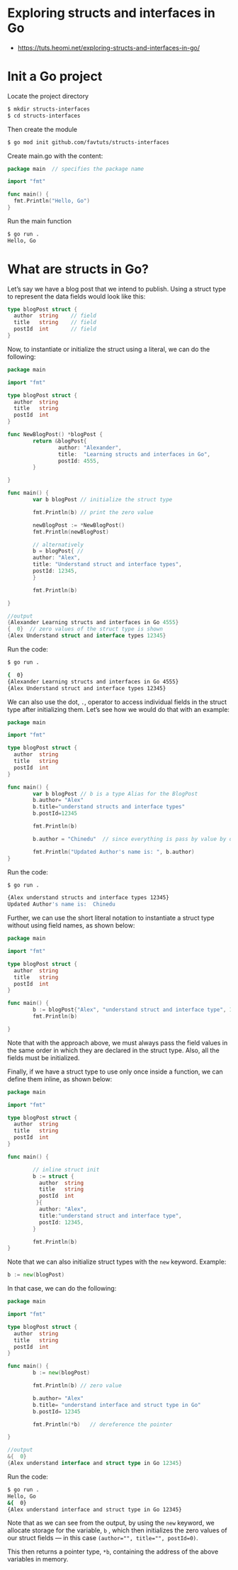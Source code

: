 # Exploring structs and interfaces in Go
* https://tuts.heomi.net/exploring-structs-and-interfaces-in-go/

# Init a Go project

Locate the project directory
```bash
$ mkdir structs-interfaces
$ cd structs-interfaces
```

Then create the module
```bash
$ go mod init github.com/favtuts/structs-interfaces
```

Create main.go with the content:
```go
package main  // specifies the package name

import "fmt"

func main() {
  fmt.Println("Hello, Go")
}
```

Run the main function
```bash
$ go run .
Hello, Go
```

# What are structs in Go?

Let’s say we have a blog post that we intend to publish. Using a struct type to represent the data fields would look like this:
```go
type blogPost struct {
  author  string    // field
  title   string    // field  
  postId  int       // field
}
```

Now, to instantiate or initialize the struct using a literal, we can do the following:
```go
package main

import "fmt"

type blogPost struct {
  author  string
  title   string
  postId  int  
}

func NewBlogPost() *blogPost {
        return &blogPost{
                author: "Alexander",
                title:  "Learning structs and interfaces in Go",
                postId: 4555,
        }

}

func main() {
        var b blogPost // initialize the struct type

        fmt.Println(b) // print the zero value    

        newBlogPost := *NewBlogPost()
        fmt.Println(newBlogPost)

        // alternatively
        b = blogPost{ //
        author: "Alex",
        title: "Understand struct and interface types",
        postId: 12345,
        }

        fmt.Println(b)        

}

//output
{Alexander Learning structs and interfaces in Go 4555}
{  0}  // zero values of the struct type is shown
{Alex Understand struct and interface types 12345}
```

Run the code:
```bash
$ go run .

{  0}
{Alexander Learning structs and interfaces in Go 4555}
{Alex Understand struct and interface types 12345}
```

We can also use the dot, `.`, operator to access individual fields in the struct type after initializing them. Let’s see how we would do that with an example:
```go
package main

import "fmt"

type blogPost struct {
  author  string
  title   string
  postId  int  
}

func main() {
        var b blogPost // b is a type Alias for the BlogPost
        b.author= "Alex"
        b.title="understand structs and interface types"
        b.postId=12345

        fmt.Println(b)  

        b.author = "Chinedu"  // since everything is pass by value by default in Go, we can update this field after initializing - see pointer types later

        fmt.Println("Updated Author's name is: ", b.author)           
}
```

Run the code:
```bash
$ go run .

{Alex understand structs and interface types 12345}
Updated Author's name is:  Chinedu
```

Further, we can use the short literal notation to instantiate a struct type without using field names, as shown below:
```go
package main

import "fmt"

type blogPost struct {
  author  string
  title   string
  postId  int  
}

func main() {
        b := blogPost{"Alex", "understand struct and interface type", 12345}
        fmt.Println(b)        

}
```

Note that with the approach above, we must always pass the field values in the same order in which they are declared in the struct type. Also, all the fields must be initialized.

Finally, if we have a struct type to use only once inside a function, we can define them inline, as shown below:
```go
package main

import "fmt"

type blogPost struct {
  author  string
  title   string
  postId  int  
}

func main() {

        // inline struct init
        b := struct {
          author  string
          title   string
          postId  int  
         }{
          author: "Alex",
          title:"understand struct and interface type",
          postId: 12345,
        }

        fmt.Println(b)           
}
```

Note that we can also initialize struct types with the `new` keyword. Example: 
```go
b := new(blogPost)
```

In that case, we can do the following:
```go
package main

import "fmt"

type blogPost struct {
  author  string
  title   string
  postId  int  
}

func main() {
        b := new(blogPost)

        fmt.Println(b) // zero value

        b.author= "Alex"
        b.title= "understand interface and struct type in Go"
        b.postId= 12345

        fmt.Println(*b)   // dereference the pointer     

}

//output
&{  0}
{Alex understand interface and struct type in Go 12345}
```


Run the code:
```bash
$ go run .
Hello, Go
&{  0}
{Alex understand interface and struct type in Go 12345}
```

Note that as we can see from the output, by using the `new` keyword, we allocate storage for the variable, `b` , which then initializes the zero values of our struct fields — in this case `(author="", title="", postId=0)`.

This then returns a pointer type, `*b`, containing the address of the above variables in memory.
